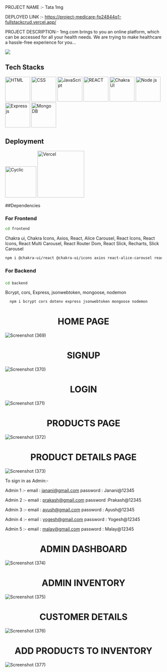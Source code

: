 PROJECT NAME :- Tata 1mg

DEPLOYED LINK :- https://project-medicare-fp24844q1-fullstackcrud.vercel.app/

PROJECT DESCRIPTION:-  1mg.com brings to you an online platform, which can be accessed for all your health needs. 
We are trying to make healthcare a hassle-free experience for you...



<p><img src="https://i.ytimg.com/vi/Q0XfZpz-FVQ/maxresdefault.jpg" /> </p>

<h2>Tech Stacks</h2>
<p><img src="https://cdn.iconscout.com/icon/free/png-256/html-2752158-2284975.png?w=256&f=avif" width='80' alt="HTML" /> 
<img src="https://cdn.iconscout.com/icon/free/png-256/css-alt-3521367-2944811.png?w=256&f=avif" width='80' alt="CSS" />
<img src="https://cdn.iconscout.com/icon/free/png-256/javascript-3628858-3029998.png?w=256&f=avif" width='80' alt="JavaScript"/>
<img src="https://cdn.iconscout.com/icon/free/png-256/react-3-1175109.png?w=256&f=avif" width='80' alt="REACT" />
<img src="https://www.happylifecreators.com/wp/wp-content/uploads/2022/06/chakra-ui_title2-400x400.png" width='80' alt="Chakra UI" />
<img src="https://upload.wikimedia.org/wikipedia/commons/thumb/d/d9/Node.js_logo.svg/2560px-Node.js_logo.svg.png" width='80' alt="Node js" />
<img src="https://adware-technologies.s3.amazonaws.com/uploads/technology/thumbnail/20/express-js.png" width='80' alt="Express js" />
<img src="https://www.dbi-services.com/wp-content/uploads/2022/01/Logo-Mongodb-carre.png" width='80' alt="Mongo DB" />
</p>
<h2>Deployment</h2>
<p>
<img src="https://www.cyclic.sh/og/summary_large_image.png" width='100' alt="Cyclic"/>
<img src="https://miro.medium.com/max/1400/1*Rv6kW7EnWmShq7DKEb9-_A@2x.jpeg" width='150' alt="Vercel"/>
</p>

##Dependencies
  ### For Frontend
```bash
cd frontend
```
Chakra ui, Chakra Icons, Axios, React, Alice Carousel, React Icons, React Icons, React Multi Carousel, React Router Dom, React Slick, Recharts, Slick Carousel
```bash
npm i @chakra-ui/react @chakra-ui/icons axios react-alice-carousel react-icons react-icons react-multi-carousel react-router-dom react-slick recharts slick-carousel
```
### For Backend
###
```bash
cd backend
```
Bcrypt, cors, Express, jsonwebtoken, mongoose, nodemon
```bash
  npm i bcrypt cors dotenv express jsonwebtoken mongoose nodemon
```


  <h1  align='center'>HOME PAGE </h1>
  


![Screenshot (369)](https://user-images.githubusercontent.com/109611448/221431735-62052936-4778-495b-85b1-a79a2b79aae3.png)

<h1  align='center'>SIGNUP </h1>

![Screenshot (370)](https://user-images.githubusercontent.com/109611448/221431737-09d26b4d-106e-41cd-a431-a8f2e2366101.png)

<h1  align='center'>LOGIN </h1>

![Screenshot (371)](https://user-images.githubusercontent.com/109611448/221431740-11bf3ed3-9159-47b1-aa46-3c65710569fa.png)

<h1  align='center'>PRODUCTS PAGE </h1>

![Screenshot (372)](https://user-images.githubusercontent.com/109611448/221431747-4e729069-f4a6-494b-b2ee-27537b3f069d.png)

<h1  align='center'>PRODUCT DETAILS PAGE </h1>

![Screenshot (373)](https://user-images.githubusercontent.com/109611448/221431751-89a32165-bb8e-4f63-bb0b-18058888d2ca.png)

To sign in as Admin:-

Admin 1 :-    email : janani@gmail.com     password : Janani@12345

Admin 2 :- 
email : prakash@gmail.com
password :Prakash@12345

Admin 3 :- 
email : ayush@gmail.com
password : Ayush@12345

Admin 4 :- 
email : yogesh@gmail.com
password : Yogesh@12345

Admin 5 :- 
email : malay@gmail.com
password : Malay@12345

<h1  align='center'>ADMIN DASHBOARD </h1>

![Screenshot (374)](https://user-images.githubusercontent.com/109611448/221431755-14ef3b2a-6bf7-4c99-b316-508e890d663b.png)

<h1  align='center'>ADMIN INVENTORY </h1>

![Screenshot (375)](https://user-images.githubusercontent.com/109611448/221431756-c40daab1-efe7-473f-9078-c25121e32c04.png)

<h1  align='center'>CUSTOMER DETAILS </h1>

![Screenshot (376)](https://user-images.githubusercontent.com/109611448/221431826-da770402-4c10-4cee-b095-9bd5b97d1bc1.png)

<h1  align='center'>ADD PRODUCTS TO INVENTORY </h1>

![Screenshot (377)](https://user-images.githubusercontent.com/109611448/221431831-d3f5c821-4896-4a79-b3b7-d273031ea6dd.png)
